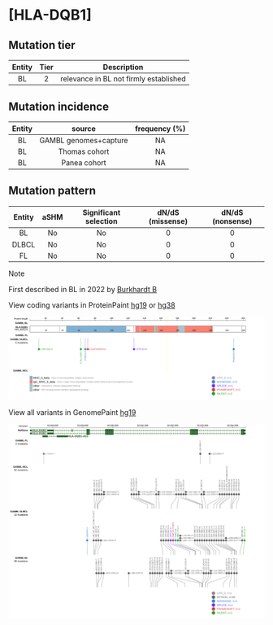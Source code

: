 # [HLA-DQB1]

## Mutation tier

|Entity|Tier|Description                           |
|:------:|:----:|--------------------------------------|
|BL    |2   |relevance in BL not firmly established|
## Mutation incidence

|Entity|source               |frequency (%)|
|:------:|:---------------------:|:-------------:|
|BL    |GAMBL genomes+capture|NA           |
|BL    |Thomas cohort        |NA           |
|BL    |Panea cohort         |NA           |

## Mutation pattern

|Entity|aSHM|Significant selection|dN/dS (missense)|dN/dS (nonsense)|
|:------:|:----:|:---------------------:|:----------------:|:----------------:|
|BL    |No  |No                   |0               |0               |
|DLBCL |No  |No                   |0               |0               |
|FL    |No  |No                   |0               |0               |


> [!NOTE]
> First described in BL in 2022 by [Burkhardt B](https://pubmed.ncbi.nlm.nih.gov/35794096)

View coding variants in ProteinPaint [hg19](https://www.bcgsc.ca/downloads/morinlab/GAMBL/test/genes/HLA-DQB1_protein.html)  or [hg38](https://www.bcgsc.ca/downloads/morinlab/GAMBL/test/genes/HLA-DQB1_protein_hg38.html)

![image](images/proteinpaint/HLA-DQB1_NM_002123.svg)

View all variants in GenomePaint [hg19](https://www.bcgsc.ca/downloads/morinlab/GAMBL/test/genes/HLA-DQB1.html)

![image](images/proteinpaint/HLA-DQB1.svg)
